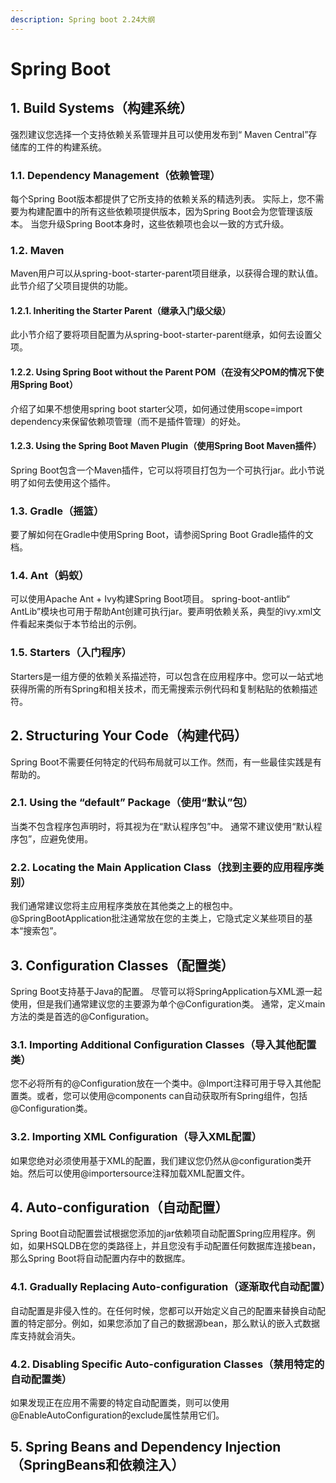 ```yaml
---
description: Spring boot 2.24大纲
---
```


# Spring Boot

## 1. Build Systems（构建系统）

强烈建议您选择一个支持依赖关系管理并且可以使用发布到“ Maven Central”存储库的工件的构建系统。

### 1.1. Dependency Management（依赖管理）

每个Spring Boot版本都提供了它所支持的依赖关系的精选列表。 实际上，您不需要为构建配置中的所有这些依赖项提供版本，因为Spring Boot会为您管理该版本。 当您升级Spring Boot本身时，这些依赖项也会以一致的方式升级。

### 1.2. Maven

Maven用户可以从spring-boot-starter-parent项目继承，以获得合理的默认值。此节介绍了父项目提供的功能。

#### **1.2.1. Inheriting the Starter Parent（**继承入门级父级**）**

此小节介绍了要将项目配置为从spring-boot-starter-parent继承，如何去设置父项。

#### **1.2.2. Using Spring Boot without the Parent POM（**在没有父POM的情况下使用Spring Boot**）**

介绍了如果不想使用spring boot starter父项，如何通过使用scope=import dependency来保留依赖项管理（而不是插件管理）的好处。

#### **1.2.3. Using the Spring Boot Maven Plugin（**使用Spring Boot Maven插件**）**

Spring Boot包含一个Maven插件，它可以将项目打包为一个可执行jar。此小节说明了如何去使用这个插件。

### 1.3. Gradle（摇篮）

要了解如何在Gradle中使用Spring Boot，请参阅Spring Boot Gradle插件的文档。

### 1.4. Ant（蚂蚁）

可以使用Apache Ant + Ivy构建Spring Boot项目。 spring-boot-antlib“ AntLib”模块也可用于帮助Ant创建可执行jar。要声明依赖关系，典型的ivy.xml文件看起来类似于本节给出的示例。

### 1.5. Starters（入门程序）

Starters是一组方便的依赖关系描述符，可以包含在应用程序中。您可以一站式地获得所需的所有Spring和相关技术，而无需搜索示例代码和复制粘贴的依赖描述符。

## 2. Structuring Your Code（构建代码）

Spring Boot不需要任何特定的代码布局就可以工作。然而，有一些最佳实践是有帮助的。

### 2.1. Using the “default” Package（使用“默认”包）

当类不包含程序包声明时，将其视为在“默认程序包”中。 通常不建议使用“默认程序包”，应避免使用。

### 2.2. Locating the Main Application Class（找到主要的应用程序类别）

我们通常建议您将主应用程序类放在其他类之上的根包中。 @SpringBootApplication批注通常放在您的主类上，它隐式定义某些项目的基本“搜索包”。

##  3. Configuration Classes（配置类）

Spring Boot支持基于Java的配置。 尽管可以将SpringApplication与XML源一起使用，但是我们通常建议您的主要源为单个@Configuration类。 通常，定义main方法的类是首选的@Configuration。

### 3.1. Importing Additional Configuration Classes（导入其他配置类）

您不必将所有的@Configuration放在一个类中。@Import注释可用于导入其他配置类。或者，您可以使用@components can自动获取所有Spring组件，包括@Configuration类。

### 3.2. Importing XML Configuration（导入XML配置）

如果您绝对必须使用基于XML的配置，我们建议您仍然从@configuration类开始。然后可以使用@importersource注释加载XML配置文件。

## 4. Auto-configuration（自动配置）

Spring Boot自动配置尝试根据您添加的jar依赖项自动配置Spring应用程序。例如，如果HSQLDB在您的类路径上，并且您没有手动配置任何数据库连接bean，那么Spring Boot将自动配置内存中的数据库。

### 4.1. Gradually Replacing Auto-configuration（逐渐取代自动配置）

自动配置是非侵入性的。在任何时候，您都可以开始定义自己的配置来替换自动配置的特定部分。例如，如果您添加了自己的数据源bean，那么默认的嵌入式数据库支持就会消失。

### 4.2. Disabling Specific Auto-configuration Classes（禁用特定的自动配置类）

如果发现正在应用不需要的特定自动配置类，则可以使用@EnableAutoConfiguration的exclude属性禁用它们。

## 5. Spring Beans and Dependency Injection（SpringBeans和依赖注入）




